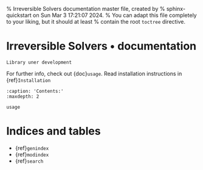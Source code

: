% Irreversible Solvers documentation master file, created by
% sphinx-quickstart on Sun Mar  3 17:21:07 2024.
% You can adapt this file completely to your liking, but it should at least
% contain the root `toctree` directive.

# Irreversible Solvers • documentation

<!-- ```{include} ../../README.md
:relative-images:
``` -->

```{warning}
Library uner development
```

For further info, check out {doc}`usage`.
Read installation instructions in {ref}`Installation`

```{toctree}
:caption: 'Contents:'
:maxdepth: 2

usage
```

# Indices and tables

- {ref}`genindex`
- {ref}`modindex`
- {ref}`search`
